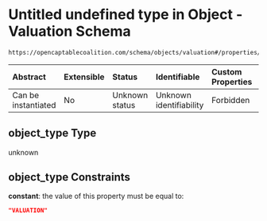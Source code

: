 # Untitled undefined type in Object - Valuation Schema

```txt
https://opencaptablecoalition.com/schema/objects/valuation#/properties/object_type
```



| Abstract            | Extensible | Status         | Identifiable            | Custom Properties | Additional Properties | Access Restrictions | Defined In                                                                                  |
| :------------------ | :--------- | :------------- | :---------------------- | :---------------- | :-------------------- | :------------------ | :------------------------------------------------------------------------------------------ |
| Can be instantiated | No         | Unknown status | Unknown identifiability | Forbidden         | Allowed               | none                | [Valuation.schema.json*](../../schema/objects/Valuation.schema.json "open original schema") |

## object_type Type

unknown

## object_type Constraints

**constant**: the value of this property must be equal to:

```json
"VALUATION"
```
